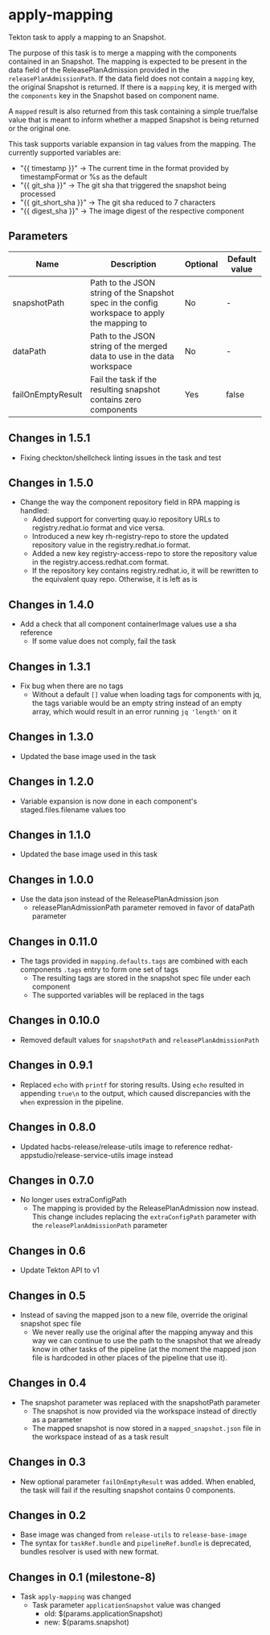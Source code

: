 # apply-mapping

Tekton task to apply a mapping to an Snapshot.

The purpose of this task is to merge a mapping with the components contained in an Snapshot.
The mapping is expected to be present in the data field of the ReleasePlanAdmission provided in
the `releasePlanAdmissionPath`. If the data field does not contain a `mapping` key, the original
Snapshot is returned. If there is a `mapping` key, it is merged with the `components` key in the
Snapshot based on component name.

A `mapped` result is also returned from this task containing a simple true/false value that is
meant to inform whether a mapped Snapshot is being returned or the original one.

This task supports variable expansion in tag values from the mapping. The currently supported variables are:
* "{{ timestamp }}" -> The current time in the format provided by timestampFormat or %s as the default
* "{{ git_sha }}" -> The git sha that triggered the snapshot being processed
* "{{ git_short_sha }}" -> The git sha reduced to 7 characters
* "{{ digest_sha }}" -> The image digest of the respective component

## Parameters

| Name              | Description                                                                                  | Optional | Default value |
|-------------------|----------------------------------------------------------------------------------------------|----------|---------------|
| snapshotPath      | Path to the JSON string of the Snapshot spec in the config workspace to apply the mapping to | No       | -             |  
| dataPath          | Path to the JSON string of the merged data to use in the data workspace                      | No       | -             |
| failOnEmptyResult | Fail the task if the resulting snapshot contains zero components                             | Yes      | false         |

## Changes in 1.5.1
* Fixing checkton/shellcheck linting issues in the task and test

## Changes in 1.5.0
* Change the way the component repository field in RPA mapping is handled:
  * Added support for converting quay.io repository URLs to registry.redhat.io format and vice versa.
  * Introduced a new key rh-registry-repo to store the updated repository value in the registry.redhat.io format.
  * Added a new key registry-access-repo to store the repository value in the registry.access.redhat.com format.
  * If the repository key contains registry.redhat.io, it will be rewritten to the equivalent quay repo. Otherwise, it is left as is  

## Changes in 1.4.0
* Add a check that all component containerImage values use a sha reference
  * If some value does not comply, fail the task

## Changes in 1.3.1
* Fix bug when there are no tags
  * Without a default `[]` value when loading tags for components with jq, the tags variable
    would be an empty string instead of an empty array, which would result in an error
    running `jq 'length'` on it

## Changes in 1.3.0
*  Updated the base image used in the task

## Changes in 1.2.0
 * Variable expansion is now done in each component's staged.files.filename values too

## Changes in 1.1.0
 * Updated the base image used in this task

## Changes in 1.0.0
 * Use the data json instead of the ReleasePlanAdmission json
    * releasePlanAdmissionPath parameter removed in favor of dataPath parameter

## Changes in 0.11.0
 * The tags provided in `mapping.defaults.tags` are combined with each components `.tags` entry to form
   one set of tags
   * The resulting tags are stored in the snapshot spec file under each component
   * The supported variables will be replaced in the tags

## Changes in 0.10.0
 * Removed default values for `snapshotPath` and `releasePlanAdmissionPath`

## Changes in 0.9.1
  * Replaced `echo` with `printf` for storing results.
    Using `echo` resulted in appending `true\n` to the output,
    which caused discrepancies with the `when` expression in the pipeline.

## Changes in 0.8.0
  * Updated hacbs-release/release-utils image to reference redhat-appstudio/release-service-utils image instead

## Changes in 0.7.0
  * No longer uses extraConfigPath
    * The mapping is provided by the ReleasePlanAdmission now instead. This change includes replacing the `extraConfigPath`
      parameter with the `releasePlanAdmissionPath` parameter

## Changes in 0.6
  * Update Tekton API to v1

## Changes in 0.5
  * Instead of saving the mapped json to a new file, override the original snapshot spec file
    * We never really use the original after the mapping anyway and this way we can continue to use the path to the snapshot
      that we already know in other tasks of the pipeline (at the moment the mapped json file is hardcoded in other places
      of the pipeline that use it).

## Changes in 0.4
  * The snapshot parameter was replaced with the snapshotPath parameter
    * The snapshot is now provided via the workspace instead of directly as a parameter
    * The mapped snapshot is now stored in a `mapped_snapshot.json` file in the workspace instead of as a task result

## Changes in 0.3

  * New optional parameter `failOnEmptyResult` was added. When enabled, the task
    will fail if the resulting snapshot contains 0 components.

## Changes in 0.2

  * Base image was changed from `release-utils` to `release-base-image`
  * The syntax for `taskRef.bundle` and `pipelineRef.bundle` is deprecated,
  bundles resolver is used with new format.

## Changes in 0.1 (milestone-8)

  * Task `apply-mapping` was changed
    * Task parameter `applicationSnapshot` value was changed
      * old: $(params.applicationSnapshot)
      * new: $(params.snapshot)
